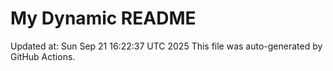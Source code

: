# My Dynamic README
Updated at: Sun Sep 21 16:22:37 UTC 2025
This file was auto-generated by GitHub Actions.
